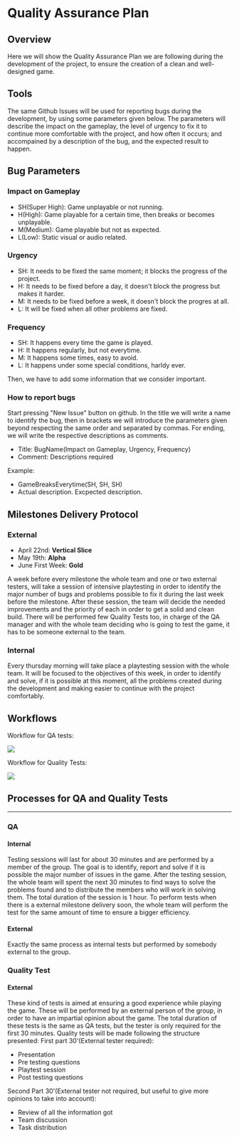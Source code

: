 # Quality Assurance Plan
## Overview
Here we will show the Quality Assurance Plan we are following during the development of the project, to ensure the creation of a clean and well-designed game.

## Tools
The same Github Issues will be used for reporting bugs during the development, by using some parameters given below. The parameters will describe the impact on the gameplay, the level of urgency to fix it to continue more comfortable with the project, and how often it occurs; and accompained by a description of the bug, and the expected result to happen.

## Bug Parameters
### Impact on Gameplay
- SH(Super High): Game unplayable or not running.
- H(High): Game playable for a certain time, then breaks or becomes unplayable.
- M(Medium): Game playable but not as expected.
- L(Low): Static visual or audio related.
### Urgency
- SH: It needs to be fixed the same moment; it blocks the progress of the project.
- H: It needs to be fixed before a day, it doesn't block the progress but makes it harder.
- M: It needs to be fixed before a week, it doesn't block the progres at all.
- L: It will be fixed when all other problems are fixed.
### Frequency
- SH: It happens every time the game is played.
- H: It happens regularly, but not everytime.
- M: It happens some times, easy to avoid.
- L: It happens under some special conditions, harldy ever.

Then, we have to add some information that we consider important.

### How to report bugs
Start pressing "New Issue" button on github. 
In the title we will write a name to identify the bug, then in brackets we will introduce the parameters given beyond respecting the same order and separated by commas.
For ending, we will write the respective descriptions as comments.

- Title: BugName(Impact on Gameplay, Urgency, Frequency)
- Comment: Descriptions required

Example:  
- GameBreaksEverytime(SH, SH, SH)
- Actual description. Excpected description.
          
## Milestones Delivery Protocol
### External
- April 22nd: **Vertical Slice**          
- May 19th: **Alpha**
- June First Week: **Gold**

A week before every milestone the whole team and one or two external testers, will take a session of intensive playtesting in order to identify the major number of bugs and problems possible to fix it during the last week before the milestone. After these session, the team will decide the needed improvements and the priority of each in order to get a solid and clean build. There will be performed few Quality Tests too, in charge of the QA manager and with the whole team deciding who is going to test the game, it has to be someone external to the team.

### Internal
Every thursday morning will take place a playtesting session with the whole team. It will be focused to the objectives of this week, in order to identify and solve, if it is possible at this moment, all the problems created during the development and making easier to continue with the project comfortably.

## Workflows
Workflow for QA tests:

![](https://github.com/LordUnicorn31/Kujo-Studios/blob/master/Docs/QAWorkflow.png)

Workflow for Quality Tests:

![](https://github.com/LordUnicorn31/Kujo-Studios/blob/master/Docs/QTWorkflow.png)


## Processes for QA and Quality Tests
---
### QA
#### Internal
Testing sessions will last for about 30 minutes and are performed by a member of the group. The goal is to identify, report and solve if it is possible the major number of issues in the game.
After the testing session, the whole team will spent the next 30 minutes to find ways to solve the problems found and to distribute the members who will work in solving them.
The total duration of the session is 1 hour.
To perform tests when there is a external milestone delivery soon, the whole team will perform the test for the same amount of time to ensure a bigger efficiency.

#### External
Exactly the same process as internal tests but performed by somebody external to the group.

### Quality Test
#### External
These kind of tests is aimed at ensuring a good experience while playing the game. These will be performed by an external person of the group, in order to have an impartial opinion about the game.
The total duration of these tests is the same as QA tests, but the tester is only required for the first 30 minutes.
Quality tests will be made following the structure presented:
First part 30'(External tester required):
- Presentation
- Pre testing questions
- Playtest session
- Post testing questions

Second Part 30'(External tester not required, but useful to give more opinions to take into account):
- Review of all the information got
- Team discussion
- Task distribution
